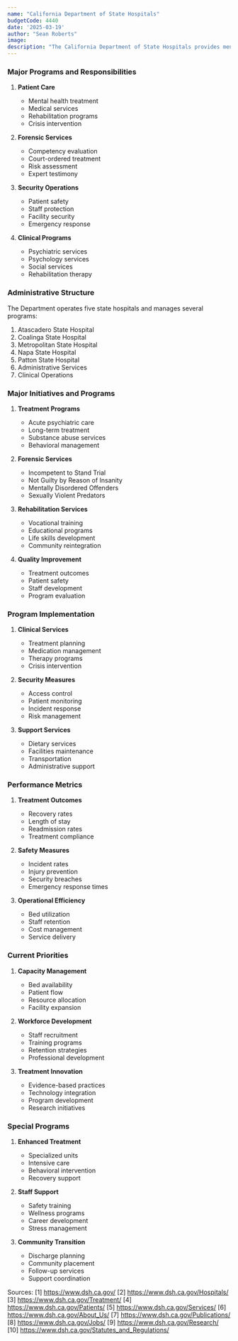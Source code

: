 ```yaml
---
name: "California Department of State Hospitals"
budgetCode: 4440
date: '2025-03-19'
author: "Sean Roberts"
image: 
description: "The California Department of State Hospitals provides mental health treatment to patients in a safe and responsible manner, seeking to help them successfully return to the community."
---
```


### Major Programs and Responsibilities

1. **Patient Care**
   - Mental health treatment
   - Medical services
   - Rehabilitation programs
   - Crisis intervention

2. **Forensic Services**
   - Competency evaluation
   - Court-ordered treatment
   - Risk assessment
   - Expert testimony

3. **Security Operations**
   - Patient safety
   - Staff protection
   - Facility security
   - Emergency response

4. **Clinical Programs**
   - Psychiatric services
   - Psychology services
   - Social services
   - Rehabilitation therapy

### Administrative Structure

The Department operates five state hospitals and manages several programs:

1. Atascadero State Hospital
2. Coalinga State Hospital
3. Metropolitan State Hospital
4. Napa State Hospital
5. Patton State Hospital
6. Administrative Services
7. Clinical Operations

### Major Initiatives and Programs

1. **Treatment Programs**
   - Acute psychiatric care
   - Long-term treatment
   - Substance abuse services
   - Behavioral management

2. **Forensic Services**
   - Incompetent to Stand Trial
   - Not Guilty by Reason of Insanity
   - Mentally Disordered Offenders
   - Sexually Violent Predators

3. **Rehabilitation Services**
   - Vocational training
   - Educational programs
   - Life skills development
   - Community reintegration

4. **Quality Improvement**
   - Treatment outcomes
   - Patient safety
   - Staff development
   - Program evaluation

### Program Implementation

1. **Clinical Services**
   - Treatment planning
   - Medication management
   - Therapy programs
   - Crisis intervention

2. **Security Measures**
   - Access control
   - Patient monitoring
   - Incident response
   - Risk management

3. **Support Services**
   - Dietary services
   - Facilities maintenance
   - Transportation
   - Administrative support

### Performance Metrics

1. **Treatment Outcomes**
   - Recovery rates
   - Length of stay
   - Readmission rates
   - Treatment compliance

2. **Safety Measures**
   - Incident rates
   - Injury prevention
   - Security breaches
   - Emergency response times

3. **Operational Efficiency**
   - Bed utilization
   - Staff retention
   - Cost management
   - Service delivery

### Current Priorities

1. **Capacity Management**
   - Bed availability
   - Patient flow
   - Resource allocation
   - Facility expansion

2. **Workforce Development**
   - Staff recruitment
   - Training programs
   - Retention strategies
   - Professional development

3. **Treatment Innovation**
   - Evidence-based practices
   - Technology integration
   - Program development
   - Research initiatives

### Special Programs

1. **Enhanced Treatment**
   - Specialized units
   - Intensive care
   - Behavioral intervention
   - Recovery support

2. **Staff Support**
   - Safety training
   - Wellness programs
   - Career development
   - Stress management

3. **Community Transition**
   - Discharge planning
   - Community placement
   - Follow-up services
   - Support coordination

Sources:
[1] https://www.dsh.ca.gov/
[2] https://www.dsh.ca.gov/Hospitals/
[3] https://www.dsh.ca.gov/Treatment/
[4] https://www.dsh.ca.gov/Patients/
[5] https://www.dsh.ca.gov/Services/
[6] https://www.dsh.ca.gov/About_Us/
[7] https://www.dsh.ca.gov/Publications/
[8] https://www.dsh.ca.gov/Jobs/
[9] https://www.dsh.ca.gov/Research/
[10] https://www.dsh.ca.gov/Statutes_and_Regulations/ 